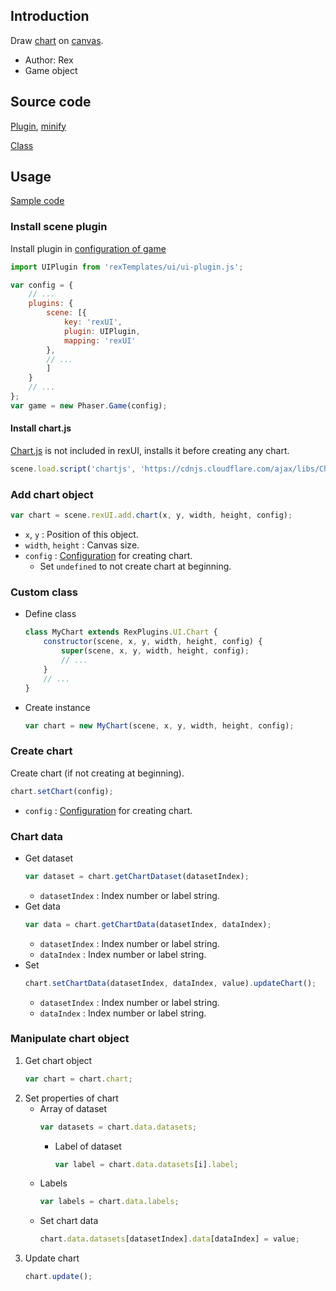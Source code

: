## Introduction

Draw [chart](https://www.chartjs.org/) on [canvas](canvas.md).

- Author: Rex
- Game object

## Source code

[Plugin](https://github.com/rexrainbow/phaser3-rex-notes/blob/master/templates/ui/ui-plugin.js), [minify](https://github.com/rexrainbow/phaser3-rex-notes/blob/master/plugins/dist/rexuiplugin.min.js)

[Class](https://github.com/rexrainbow/phaser3-rex-notes/blob/master/templates/ui/chart/Chart.js)

## Usage

[Sample code](https://github.com/rexrainbow/phaser3-rex-notes/tree/master/examples/ui-chart)

### Install scene plugin

Install plugin in [configuration of game](game.md#configuration)

```javascript
import UIPlugin from 'rexTemplates/ui/ui-plugin.js';

var config = {
    // ...
    plugins: {
        scene: [{
            key: 'rexUI',
            plugin: UIPlugin,
            mapping: 'rexUI'
        },
        // ...
        ]
    }
    // ...
};
var game = new Phaser.Game(config);
```

#### Install chart.js

[Chart.js](https://www.chartjs.org/) is not included in rexUI, installs it before creating any chart.

```javascript
scene.load.script('chartjs', 'https://cdnjs.cloudflare.com/ajax/libs/Chart.js/2.7.2/Chart.min.js');
```

### Add chart object

```javascript
var chart = scene.rexUI.add.chart(x, y, width, height, config);
```

- `x`, `y` : Position of this object.
- `width`, `height` : Canvas size.
- `config` : [Configuration](https://www.chartjs.org/docs/latest/configuration/) for creating chart.
    - Set `undefined` to not create chart at beginning.

### Custom class

- Define class
    ```javascript
    class MyChart extends RexPlugins.UI.Chart {
        constructor(scene, x, y, width, height, config) {
            super(scene, x, y, width, height, config);
            // ...
        }
        // ...
    }
    ```
- Create instance
    ```javascript
    var chart = new MyChart(scene, x, y, width, height, config);
    ```

### Create chart

Create chart (if not creating at beginning).

```javascript
chart.setChart(config);
```

- `config` : [Configuration](https://www.chartjs.org/docs/latest/configuration/) for creating chart.

### Chart data

- Get dataset
    ```javascript
    var dataset = chart.getChartDataset(datasetIndex);
    ```
    - `datasetIndex` : Index number or label string.
- Get data
    ```javascript
    var data = chart.getChartData(datasetIndex, dataIndex);
    ```
    - `datasetIndex` : Index number or label string.
    - `dataIndex` : Index number or label string.
- Set
    ```javascript
    chart.setChartData(datasetIndex, dataIndex, value).updateChart();
    ```
    - `datasetIndex` : Index number or label string.
    - `dataIndex` : Index number or label string.

### Manipulate chart object

1. Get chart object
    ```javascript
    var chart = chart.chart;
    ```
1. Set properties of chart
    - Array of dataset
        ```javascript
        var datasets = chart.data.datasets;
        ```
        - Label of dataset
            ```javascript
            var label = chart.data.datasets[i].label;
            ```
    - Labels
        ```javascript
        var labels = chart.data.labels;
        ```
    - Set chart data
        ```javascript
        chart.data.datasets[datasetIndex].data[dataIndex] = value;
        ```
1. Update chart
    ```javascript
    chart.update();
    ```